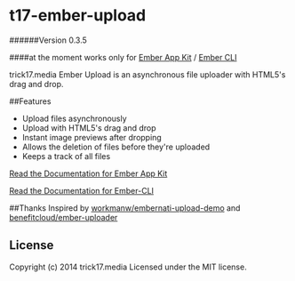 t17-ember-upload
================

######Version 0.3.5

####at the moment works only for [Ember App Kit](https://github.com/stefanpenner/ember-app-kit) / [Ember CLI](https://github.com/stefanpenner/ember-cli)

trick17.media Ember Upload is an asynchronous file uploader with HTML5's drag and drop.

##Features

* Upload files asynchronously
* Upload with HTML5's drag and drop
* Instant image previews after dropping
* Allows the deletion of files before they're uploaded
* Keeps a track of all files

[Read the Documentation for Ember App Kit](https://github.com/trick17media/t17-ember-upload/tree/master/doc/ember-app-kit.md)

[Read the Documentation for Ember-CLI](https://github.com/trick17media/t17-ember-upload/tree/master/doc/ember-cli.md)

##Thanks
Inspired by [workmanw/embernati-upload-demo](https://github.com/workmanw/embernati-upload-demo) and [benefitcloud/ember-uploader](https://github.com/benefitcloud/ember-uploader)

## License
Copyright (c) 2014 trick17.media
Licensed under the MIT license.

